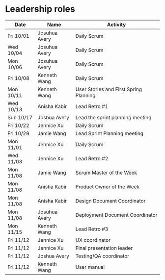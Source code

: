 # Leadership roles

| Date      | Name              | Activity                                               |
|-----------|-------------------|--------------------------------------------------------|
| Fri 10/01 | Josuhua Avery     | Daily Scrum                                            | 
| Wed 10/04 | Josuhua Avery     | Daily Scrum                                            | 
| Mon 10/06 | Josuhua Avery     | Daily Scrum                                            | 
| Fri 10/08 | Kenneth Wang      | Daily Scrum                                            |
| Mon 10/11 | Kenneth Wang      | User Stories and First Spring Planning                 | 
| Wed 10/13 | Anisha Kabir      | Lead Retro #1                                          | 
| Sun 10/17 | Joshua Avery      | Lead the sprint planning meeting                       |
| Fri 10/22 | Jennice Xu        | Daily Scrum                                            |
| Fri 10/29 | Jamie Wang        | Lead Sprint Planning meeting                           |
| Mon 11/01 | Jennice Xu        | Daily Scrum                                            |
| Wed 11/03 | Jennice Xu        | Lead Retro #2                                          |
| Mon 11/08 | Jamie Wang        | Scrum Master of the Week                               |
| Mon 11/08 | Anisha Kabir      | Product Owner of the Week                              |
| Mon 11/08 | Anisha Kabir      | Design Document Coordinator                            |
| Mon 11/08 | Josuhua Avery     | Deployment Document Coordinator                        | 
| Mon 11/15 | Kenneth Wang      | Lead Retro #3                                          |
| Fri 11/12 | Jennice Xu        | UX coordinator                                         |
| Fri 11/12 | Jennice Xu        | Final presentation leader                              |
| Fri 11/12 | Joshua Avery      | Testing/QA coordinator                                 |
| Fri 11/12 | Kenneth Wang      | User manual                                            |
